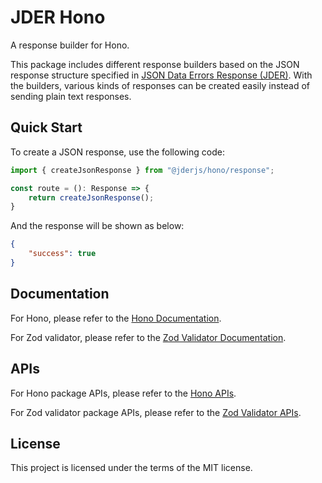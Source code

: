 # JDER Hono

A response builder for Hono.

This package includes different response builders based on the JSON response structure specified in [JSON Data Errors Response (JDER)](https://github.com/jderstd/spec). With the builders, various kinds of responses can be created easily instead of sending plain text responses.

## Quick Start

To create a JSON response, use the following code:

```ts
import { createJsonResponse } from "@jderjs/hono/response";

const route = (): Response => {
    return createJsonResponse();
}
```

And the response will be shown as below:

```json
{
    "success": true
}
```

## Documentation

For Hono,
please refer to the [Hono Documentation](./docs/hono/README.md).

For Zod validator,
please refer to the [Zod Validator Documentation](./docs/hono-zod-validator/README.md).

## APIs

For Hono package APIs, 
please refer to the [Hono APIs](./apis/hono/README.md).

For Zod validator package APIs, 
please refer to the [Zod Validator APIs](./apis/hono-zod-validator/README.md).

## License

This project is licensed under the terms of the MIT license.
